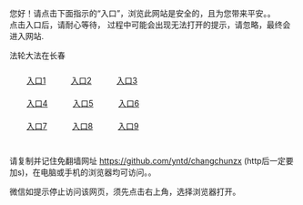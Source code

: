 您好！请点击下面指示的“入口”，浏览此网站是安全的，且为您带来平安。。 <br/>
点击入口后，请耐心等待， 过程中可能会出现无法打开的提示，请忽略，最终会进入网站. </br>

法轮大法在长春<br/>
<div style="padding:10px"><a style="margin:20px" target="_blank" href="https://dus82u6zv7b5g.cloudfront.net/2Qpsp?ubdcizh" id="ccLink1" rel="nofollow">入口1</a> <a target="_blank" style="margin:20px" href="https://d1hkwe8ziccxi9.cloudfront.net/2Qpsp?waqphwz" id="ccLink2" rel="nofollow">入口2</a> <a style="margin:20px" target="_blank" href="https://d3c9xa2gjswxh6.cloudfront.net/2Qpsp?yommmj" id="ccLink3" rel="nofollow">入口3</a></div>

<div style="padding:10px" ><a style="margin:20px" target="_blank" href="https://dus82u6zv7b5g.cloudfront.net/2Qpsp?ubdcizh" id="ccLink4" rel="nofollow">入口4</a> <a style="margin:20px" href="https://d1hkwe8ziccxi9.cloudfront.net/2Qpsp?waqphwz" target="_blank" id="ccLink5" rel="nofollow">入口5</a> <a style="margin:20px" href="https://d3c9xa2gjswxh6.cloudfront.net/2Qpsp?yommmj" target="_blank" id="ccLink6" rel="nofollow">入口6</a></div>

<div style="padding:10px"><a style="margin:20px" target="_blank" href="https://dus82u6zv7b5g.cloudfront.net/2Qpsp?ubdcizh" id="ccLink7" rel="nofollow">入口7</a> <a style="margin:20px" href="https://d1hkwe8ziccxi9.cloudfront.net/2Qpsp?waqphwz" target="_blank" id="ccLink8" rel="nofollow">入口8</a> <a style="margin:20px" target="_blank" href="https://d3c9xa2gjswxh6.cloudfront.net/2Qpsp?yommmj" id="ccLink9" rel="nofollow">入口9</a></div>

<br/>



请复制并记住免翻墙网址 https://github.com/yntd/changchunzx (http后一定要加s)，在电脑或手机的浏览器均可访问。。<br/>

微信如提示停止访问该网页，须先点击右上角，选择浏览器打开。

